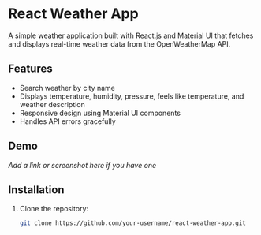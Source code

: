 # React Weather App

A simple weather application built with React.js and Material UI that fetches and displays real-time weather data from the OpenWeatherMap API.

## Features

- Search weather by city name
- Displays temperature, humidity, pressure, feels like temperature, and weather description
- Responsive design using Material UI components
- Handles API errors gracefully

## Demo

*Add a link or screenshot here if you have one*

## Installation

1. Clone the repository:

   ```bash
   git clone https://github.com/your-username/react-weather-app.git
